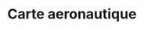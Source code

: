 ---
title: Carte aeronautique
longTitle: 'Carte aéronautique'
tags:
- gccommon
french:
- "[[Aeronautical maps]]"
---